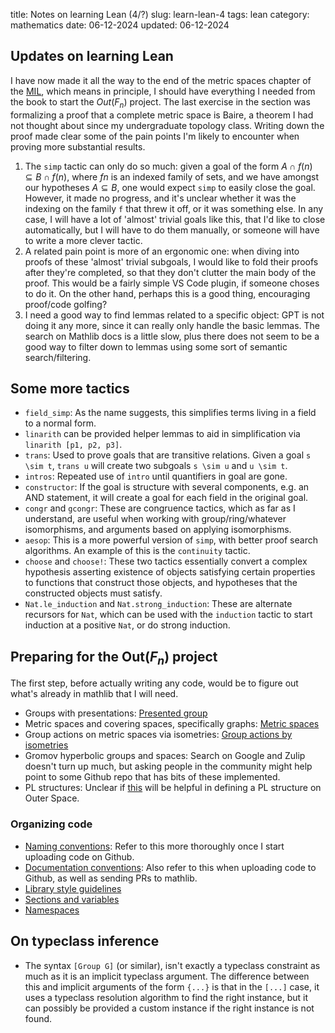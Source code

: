 title: Notes on learning Lean (4/?)
slug: learn-lean-4
tags: lean
category: mathematics
date: 06-12-2024
updated: 06-12-2024

## Updates on learning Lean

I have now made it all the way to the end of the metric spaces chapter of the [MIL](https://leanprover-community.github.io/mathematics_in_lean/C09_Topology.html#topological-spaces), which means in principle, I should have everything I needed from the book to start the $Out(F_n)$ project.
The last exercise in the section was formalizing a proof that a complete metric space is Baire, a theorem I had not thought about since my undergraduate topology class.
Writing down the proof made clear some of the pain points I'm likely to encounter when proving more substantial results.

1. The `simp` tactic can only do so much: given a goal of the form $A \cap f(n) \subseteq B \cap f(n)$, where $f n$ is an indexed family of sets, and we have amongst our hypotheses $A \subseteq B$, one would expect `simp` to easily close the goal. However, it made no progress, and it's unclear whether it was the indexing on the family `f` that threw it off, or it was something else.
In any case, I will have a lot of 'almost' trivial goals like this, that I'd like to close automatically, but I will have to do them manually, or someone will have to write a more clever tactic.
2. A related pain point is more of an ergonomic one: when diving into proofs of these 'almost' trivial subgoals, I would like to fold their proofs after they're completed, so that they don't clutter the main body of the proof. This would be a fairly simple VS Code plugin, if someone choses to do it. On the other hand, perhaps this is a good thing, encouraging proof/code golfing?
3. I need a good way to find lemmas related to a specific object: GPT is not doing it any more, since it can really only handle the basic lemmas. The search on Mathlib docs is a little slow, plus there does not seem to be a good way to filter down to lemmas using some sort of semantic search/filtering.

## Some more tactics

- `field_simp`: As the name suggests, this simplifies terms living in a field to a normal form.
- `linarith` can be provided helper lemmas to aid in simplification via `linarith [p1, p2, p3]`.
- `trans`: Used to prove goals that are transitive relations. Given a goal `s \sim t`, `trans u` will create two subgoals `s \sim u` and `u \sim t`.
- `intros`: Repeated use of `intro` until quantifiers in goal are gone.
- `constructor`: If the goal is structure with several components, e.g. an AND statement, it will create a goal for each field in the original goal.
- `congr` and `gcongr`: These are congruence tactics, which as far as I understand, are useful when working with group/ring/whatever isomorphisms, and arguments based on applying isomorphisms.
- `aesop`: This is a more powerful version of `simp`, with better proof search algorithms. An example of this is the `continuity` tactic.
- `choose` and `choose!`: These two tactics essentially convert a complex hypothesis asserting existence of objects satisfying certain properties to functions that construct those objects, and hypotheses that the constructed objects must satisfy.
- `Nat.le_induction` and `Nat.strong_induction`: These are alternate recursors for `Nat`, which can be used with the `induction` tactic to start induction at a positive `Nat`, or do strong induction.


## Preparing for the $\mathrm{Out}(F_n)$ project

The first step, before actually writing any code, would be to figure out what's already in mathlib that I will need.

- Groups with presentations: [Presented group](https://leanprover-community.github.io/mathlib4_docs/Mathlib/GroupTheory/PresentedGroup.html)
- Metric spaces and covering spaces, specifically graphs: [Metric spaces](https://leanprover-community.github.io/mathlib4_docs/Mathlib/Topology/MetricSpace/Basic.html)
- Group actions on metric spaces via isometries: [Group actions by isometries](https://leanprover-community.github.io/mathlib4_docs/Mathlib/GroupTheory/PresentedGroup.html)
- Gromov hyperbolic groups and spaces: Search on Google and Zulip doesn't turn up much, but asking people in the community might help point to some Github repo that has bits of these implemented.
- PL structures: Unclear if [this](https://leanprover-community.github.io/mathlib4_docs/Mathlib/Geometry/Manifold/ChartedSpace.html) will be helpful in defining a PL structure on Outer Space.

### Organizing code

- [Naming conventions](https://leanprover-community.github.io/contribute/naming.html): Refer to this more thoroughly once I start uploading code on Github.
- [Documentation conventions](https://leanprover-community.github.io/contribute/doc.html): Also refer to this when uploading code to Github, as well as sending PRs to mathlib.
- [Library style guidelines](https://leanprover-community.github.io/contribute/style.html)
- [Sections and variables](https://lean-lang.org/lean4/doc/sections.html)
- [Namespaces](https://lean-lang.org/lean4/doc/namespaces.html)

## On typeclass inference

- The syntax `[Group G]` (or similar), isn't exactly a typeclass constraint as much as it is an implicit typeclass argument. The difference between this and implicit arguments of the form `{...}` is that in the `[...]` case, it uses a typeclass resolution algorithm to find the right instance, but it can possibly be provided a custom instance if the right instance is not found.
